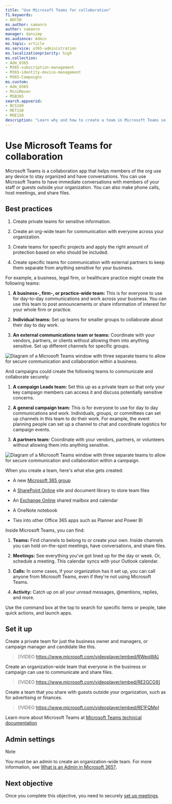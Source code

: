 ```yaml
---
title: "Use Microsoft Teams for collaboration"
f1.keywords:
- NOCSH
ms.author: samanro
author: samanro
manager: dansimp
ms.audience: Admin
ms.topic: article
ms.service: o365-administration
ms.localizationpriority: high
ms.collection: 
- Adm_O365
- M365-subscription-management 
- M365-identity-device-management
- M365-Campaigns
ms.custom:
- Adm_O365
- MiniMaven
- MSB365
search.appverid:
- BCS160
- MET150
- MOE150
description: "Learn why and how to create a team in Microsoft Teams so your small business or campaign can collaborate."
---
```


# Use Microsoft Teams for collaboration

Microsoft Teams is a collaboration app that helps members of the org use any device to stay organized and have conversations. You can use Microsoft Teams to have immediate conversations with members of your staff or guests outside your organization. You can also make phone calls, host meetings, and share files.

## Best practices

1. Create private teams for sensitive information.

1. Create an org-wide team for communication with everyone across your organization.

1. Create teams for specific projects and apply the right amount of protection based on who should be included.

1. Create specific teams for communication with external partners to keep them separate from anything sensitive for your business.

For example, a business, legal firm, or healthcare practice might create the following teams:

1. **A business-, firm-, or practice-wide team:** This is for everyone to use for day-to-day communications and work across your business. You can use this team to post announcements or share information of interest for your whole firm or practice.

1. **Individual teams:** Set up teams for smaller groups to collaborate about their day to day work.

1. **An external communications team or teams:** Coordinate with your vendors, partners, or clients without allowing them into anything sensitive. Set up different channels for specific groups.

![Diagram of a Microsoft Teams window with three separate teams to allow for secure communication and collaboration within a business.](../media/m365-democracy-teams-business-collab.png)

And campaigns could create the following teams to communicate and collaborate securely:

1. **A campaign Leads team:** Set this up as a private team so that only your key campaign members can access it and discuss potentially sensitive concerns.

2. **A general campaign team:** This is for everyone to use for day to day communications and work. Individuals, groups, or committees can set up channels in this team to do their work. For example, the event planning people can set up a channel to chat and coordinate logistics for campaign events.

3. **A partners team:** Coordinate with your vendors, partners, or volunteers without allowing them into anything sensitive.

![Diagram of a Microsoft Teams window with three separate teams to allow for secure communication and collaboration within a campaign.](../media/m365-democracy-teams-collab.png)

When you create a team, here's what else gets created:

- A new [Microsoft 365 group](/MicrosoftTeams/office-365-groups)

- A [SharePoint Online](/MicrosoftTeams/sharepoint-onedrive-interact) site and document library to store team files

- An [Exchange Online](/MicrosoftTeams/exchange-teams-interact) shared mailbox and calendar

- A OneNote notebook

- Ties into other Office 365 apps such as Planner and Power BI

Inside Microsoft Teams, you can find:

1. **Teams:** Find channels to belong to or create your own. Inside channels you can hold on-the-spot meetings, have conversations, and share files.

2. **Meetings:** See everything you've got lined up for the day or week. Or, schedule a meeting. This calendar syncs with your Outlook calendar.

3. **Calls:** In some cases, if your organization has it set up, you can call anyone from Microsoft Teams, even if they're not using Microsoft Teams.

4. **Activity:** Catch up on all your unread messages, @mentions, replies, and more.

Use the command box at the top to search for specific items or people, take quick actions, and launch apps.

## Set it up

Create a private team for just the business owner and managers, or campaign manager and candidate like this.

> [!VIDEO https://www.microsoft.com/videoplayer/embed/RWeqWA]

Create an organization-wide team that everyone in the business or campaign can use to communicate and share files.

> [!VIDEO https://www.microsoft.com/videoplayer/embed/RE2GCG9]

Create a team that you share with guests outside your organization, such as for advertising or finances.

> [!VIDEO https://www.microsoft.com/videoplayer/embed/RE1FQMp]

Learn more about Microsoft Teams at [Microsoft Teams technical documentation](/microsoftteams/microsoft-teams)

## Admin settings

> [!Note]
> You must be an admin to create an organization-wide team. For more information, see [What is an Admin in Microsoft 365?](https://support.office.com/article/what-is-an-admin-e123627e-4892-4461-b9aa-1b6d57a5cfa4?ui=en-US&rs=en-US&ad=US).

## Next objective

Once you complete this objective, you need to securely [set up meetings](set-up-meetings.md).


